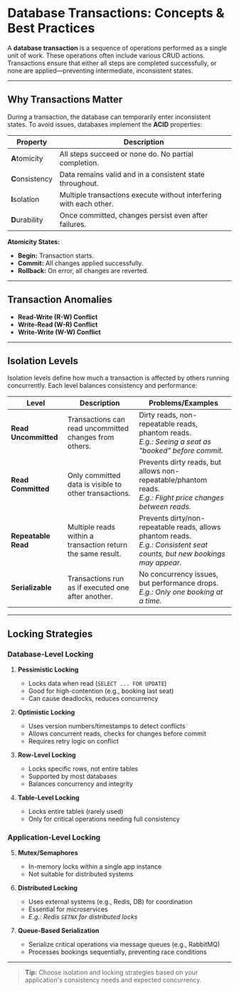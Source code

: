 # Database Transactions: Concepts & Best Practices

A **database transaction** is a sequence of operations performed as a single unit of work. These operations often include various CRUD actions. Transactions ensure that either all steps are completed successfully, or none are applied—preventing intermediate, inconsistent states.

---

## Why Transactions Matter

During a transaction, the database can temporarily enter inconsistent states. To avoid issues, databases implement the **ACID** properties:

| Property    | Description                                                                 |
|-------------|-----------------------------------------------------------------------------|
| **A**tomicity   | All steps succeed or none do. No partial completion.                      |
| **C**onsistency | Data remains valid and in a consistent state throughout.                  |
| **I**solation   | Multiple transactions execute without interfering with each other.         |
| **D**urability  | Once committed, changes persist even after failures.                      |

**Atomicity States:**
- **Begin:** Transaction starts.
- **Commit:** All changes applied successfully.
- **Rollback:** On error, all changes are reverted.

---

## Transaction Anomalies

- **Read-Write (R-W) Conflict**
- **Write-Read (W-R) Conflict**
- **Write-Write (W-W) Conflict**

---

## Isolation Levels

Isolation levels define how much a transaction is affected by others running concurrently. Each level balances consistency and performance:

| Level                | Description                                                                 | Problems/Examples                                                                 |
|----------------------|-----------------------------------------------------------------------------|-----------------------------------------------------------------------------------|
| **Read Uncommitted** | Transactions can read uncommitted changes from others.                      | Dirty reads, non-repeatable reads, phantom reads.<br>_E.g.: Seeing a seat as "booked" before commit._ |
| **Read Committed**   | Only committed data is visible to other transactions.                       | Prevents dirty reads, but allows non-repeatable/phantom reads.<br>_E.g.: Flight price changes between reads._ |
| **Repeatable Read**  | Multiple reads within a transaction return the same result.                 | Prevents dirty/non-repeatable reads, allows phantom reads.<br>_E.g.: Consistent seat counts, but new bookings may appear._ |
| **Serializable**     | Transactions run as if executed one after another.                          | No concurrency issues, but performance drops.<br>_E.g.: Only one booking at a time._ |

---

## Locking Strategies

### Database-Level Locking

1. **Pessimistic Locking**
    - Locks data when read (`SELECT ... FOR UPDATE`)
    - Good for high-contention (e.g., booking last seat)
    - Can cause deadlocks, reduces concurrency

2. **Optimistic Locking**
    - Uses version numbers/timestamps to detect conflicts
    - Allows concurrent reads, checks for changes before commit
    - Requires retry logic on conflict

3. **Row-Level Locking**
    - Locks specific rows, not entire tables
    - Supported by most databases
    - Balances concurrency and integrity

4. **Table-Level Locking**
    - Locks entire tables (rarely used)
    - Only for critical operations needing full consistency

### Application-Level Locking

5. **Mutex/Semaphores**
    - In-memory locks within a single app instance
    - Not suitable for distributed systems

6. **Distributed Locking**
    - Uses external systems (e.g., Redis, DB) for coordination
    - Essential for microservices
    - _E.g.: Redis `SETNX` for distributed locks_

7. **Queue-Based Serialization**
    - Serialize critical operations via message queues (e.g., RabbitMQ)
    - Processes bookings sequentially, preventing race conditions

---

> **Tip:** Choose isolation and locking strategies based on your application's consistency needs and expected concurrency.

